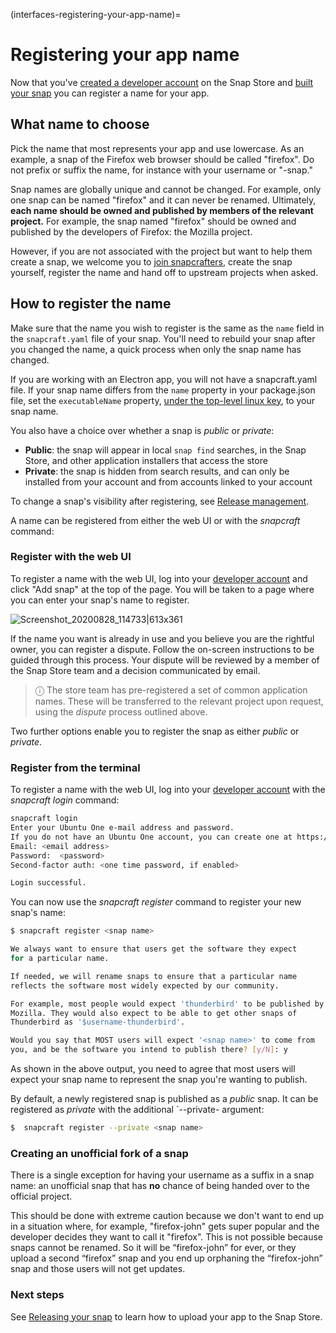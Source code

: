 (interfaces-registering-your-app-name)=
# Registering your app name

Now that you've [created a developer account](/interfaces/creating-your-developer-account) on the Snap Store and [built your snap](/) you can register a name for your app.

## What name to choose

Pick the name that most represents your app and use lowercase. As an example, a snap of the Firefox web browser should be called "firefox". Do not prefix or suffix the name, for instance with your username or "-snap." 

Snap names are globally unique and cannot be changed. For example, only one snap can be named "firefox" and it can never be renamed. Ultimately, **each name should be owned and published by members of the relevant project.** For example, the snap named "firefox" should be owned and published by the developers of Firefox: the Mozilla project.

However, if you are not associated with the project but want to help them create a snap, we welcome you to [join snapcrafters](https://forum.snapcraft.io/t/join-snapcrafters/1325), create the snap yourself, register the name and hand off to upstream projects when asked.

## How to register the name

Make sure that the name you wish to register is the same as the `name` field in the `snapcraft.yaml` file of your snap. You'll need to rebuild your snap after you changed the name, a quick process when only the snap name has changed.

If you are working with an Electron app, you will not have a snapcraft.yaml file. If your snap name differs from the `name` property in your package.json file, set the `executableName` property, [under the top-level linux key](https://www.electron.build/configuration/linux), to your snap name.

You also have a choice over whether a snap is _public_ or _private_:
- **Public**: the snap will appear in local `snap find` searches, in the Snap Store, and other application installers that access the store
- **Private**: the snap is hidden from search results, and can only be installed from your account and from accounts linked to your account

To change a snap's visibility after registering, see [Release management](/t/release-management/12442#heading--private-snaps).

A name can be registered from either the web UI or with the _snapcraft_ command:

### Register with the web UI

To register a name with the web UI, log into your [developer account](https://snapcraft.io/account) and click "Add snap" at the top of the page. You will be taken to a page where you can enter your snap's name to register.

![Screenshot_20200828_114733|613x361](upload://pomlcXzBqAiQXXI4jrVhXYRoheR.png) 

If the name you want is already in use and you believe you are the rightful owner, you can register a dispute. Follow the on-screen instructions to be guided through this process. Your dispute will be reviewed by a member of the Snap Store team and a decision communicated by email.

> ⓘ  The store team has pre-registered a set of common application names. These will be transferred to the relevant project upon request, using the *dispute* process outlined above.

Two further options enable you to register the snap as either _public_ or _private_.

### Register from the terminal

To register a name with the web UI, log into your [developer account](https://snapcraft.io/account) with the _snapcraft login_ command:

```bash
snapcraft login
Enter your Ubuntu One e-mail address and password.
If you do not have an Ubuntu One account, you can create one at https://snapcraft.io/account
Email: <email address>
Password:  <password>
Second-factor auth: <one time password, if enabled>

Login successful.
```

You can now use the _snapcraft register_ command to register your new snap's name:

```bash
$ snapcraft register <snap name>

We always want to ensure that users get the software they expect
for a particular name.

If needed, we will rename snaps to ensure that a particular name
reflects the software most widely expected by our community.

For example, most people would expect 'thunderbird' to be published by
Mozilla. They would also expect to be able to get other snaps of
Thunderbird as '$username-thunderbird'.

Would you say that MOST users will expect '<snap name>' to come from
you, and be the software you intend to publish there? [y/N]: y
```

As shown in the above output, you need to agree that most users will expect your snap name to represent the snap you're wanting to publish.

By default, a newly registered snap is published as a _public_ snap. It can be registered as _private_ with the additional `--private- argument:
 
```bash
$  snapcraft register --private <snap name>
```


### Creating an unofficial fork of a snap

There is a single exception for having your username as a suffix in a snap name: an unofficial snap that has **no** chance of being handed over to the official project. 

This should be done with extreme caution because we don't want to end up in a situation where, for example, "firefox-john" gets super popular and the developer decides they want to call it "firefox". This is not possible because snaps cannot be renamed. So it will be “firefox-john” for ever, or they upload a second “firefox” snap and you end up orphaning the “firefox-john” snap and those users will not get updates.

### Next steps

See  [Releasing your snap](/)  to learn how to upload your app to the Snap Store.

